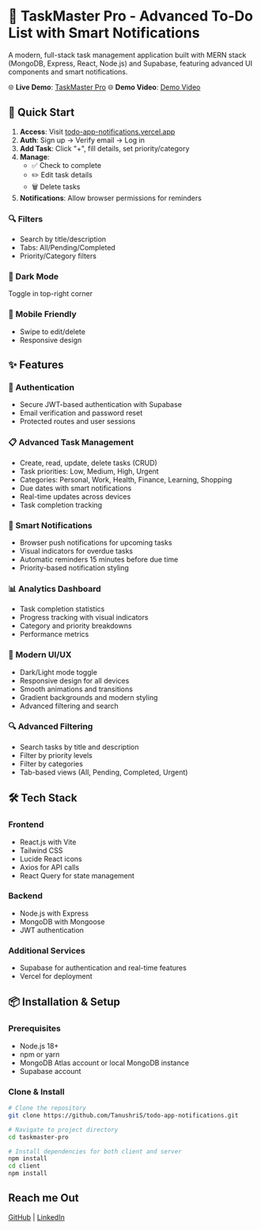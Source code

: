 # 🚀 TaskMaster Pro - Advanced To-Do List with Smart Notifications

A modern, full-stack task management application built with MERN stack (MongoDB, Express, React, Node.js) and Supabase, featuring advanced UI components and smart notifications.

🌐 **Live Demo**: [TaskMaster Pro](https://todo-app-notifications.vercel.app/)
🌐 **Demo Video**: [Demo Video](https://todo-app-notifications.vercel.app/)

## 🚀 Quick Start

1. **Access**: Visit [todo-app-notifications.vercel.app](https://todo-app-notifications.vercel.app/)
2. **Auth**: Sign up → Verify email → Log in
3. **Add Task**: Click "+", fill details, set priority/category
4. **Manage**:
   - ✅ Check to complete
   - ✏️ Edit task details
   - 🗑️ Delete tasks
5. **Notifications**: Allow browser permissions for reminders

### 🔍 Filters
- Search by title/description
- Tabs: All/Pending/Completed
- Priority/Category filters

### 🌙 Dark Mode
Toggle in top-right corner

### 📱 Mobile Friendly
- Swipe to edit/delete
- Responsive design

## ✨ Features

### 🔐 Authentication
- Secure JWT-based authentication with Supabase
- Email verification and password reset
- Protected routes and user sessions

### 📋 Advanced Task Management
- Create, read, update, delete tasks (CRUD)
- Task priorities: Low, Medium, High, Urgent
- Categories: Personal, Work, Health, Finance, Learning, Shopping
- Due dates with smart notifications
- Real-time updates across devices
- Task completion tracking

### 🔔 Smart Notifications
- Browser push notifications for upcoming tasks
- Visual indicators for overdue tasks
- Automatic reminders 15 minutes before due time
- Priority-based notification styling

### 📊 Analytics Dashboard
- Task completion statistics
- Progress tracking with visual indicators
- Category and priority breakdowns
- Performance metrics

### 🎨 Modern UI/UX
- Dark/Light mode toggle
- Responsive design for all devices
- Smooth animations and transitions
- Gradient backgrounds and modern styling
- Advanced filtering and search

### 🔍 Advanced Filtering
- Search tasks by title and description
- Filter by priority levels
- Filter by categories
- Tab-based views (All, Pending, Completed, Urgent)

## 🛠 Tech Stack

### Frontend
- React.js with Vite
- Tailwind CSS
- Lucide React icons
- Axios for API calls
- React Query for state management

### Backend
- Node.js with Express
- MongoDB with Mongoose
- JWT authentication

### Additional Services
- Supabase for authentication and real-time features
- Vercel for deployment

## 📦 Installation & Setup

### Prerequisites
- Node.js 18+
- npm or yarn
- MongoDB Atlas account or local MongoDB instance
- Supabase account

### Clone & Install
```bash
# Clone the repository
git clone https://github.com/TanushriS/todo-app-notifications.git

# Navigate to project directory
cd taskmaster-pro

# Install dependencies for both client and server
npm install
cd client
npm install
```
## Reach me Out
[GitHub](https://github.com/TanushriS/) | [LinkedIn](https://www.linkedin.com/in/tanushri-sukhwal-67131728a/)

